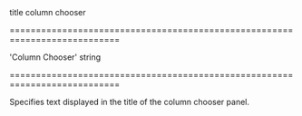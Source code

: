 <!--**
/*-------------------------------------------
    Auto-generated file. Do not modify.
-------------------------------------------

**-->
<!--d-->title column chooser<!--/d-->
===========================================================================
<!--default-->'Column Chooser'<!--/default-->
<!--type-->string<!--/type-->
===========================================================================

<!--shortDescription-->
Specifies text displayed in the title of the column chooser panel.
<!--/shortDescription-->

<!--fullDescription-->

<!--/fullDescription-->
